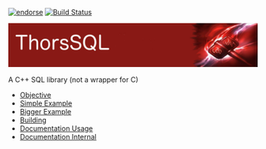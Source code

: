 [![endorse](http://api.coderwall.com/lokiastari/endorsecount.png)](http://coderwall.com/lokiastari)
[![Build Status](https://travis-ci.org/Loki-Astari/ThorsSQL.svg?branch=master)](https://travis-ci.org/Loki-Astari/ThorsSQL)

![ThorStream](img/stream.jpg)

A C++ SQL library (not a wrapper for C)

* [Objective](doc/objective.md)
* [Simple Example](doc/example1.md)
* [Bigger Example](doc/example2.md)
* [Building](doc/building.md)
* [Documentation Usage](doc/usage.md)
* [Documentation Internal](doc/internal.md)


